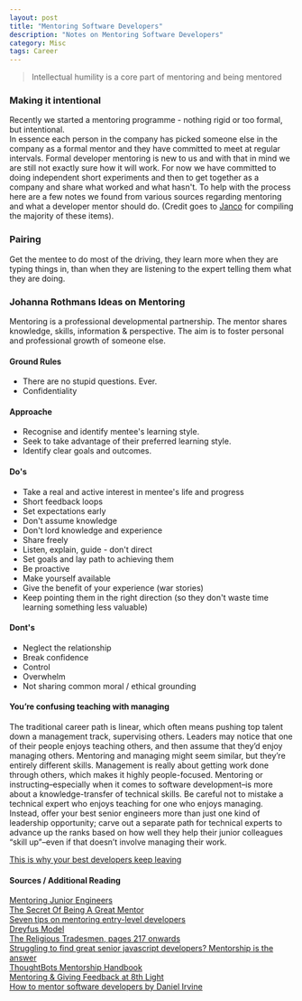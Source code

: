 ```yaml
---
layout: post
title: "Mentoring Software Developers"
description: "Notes on Mentoring Software Developers"
category: Misc
tags: Career
---
```


> Intellectual humility is a core part of mentoring and being mentored

### Making it intentional 

Recently we started a mentoring programme - nothing rigid or too formal, but intentional.  
In essence each person in the company has picked someone else in the company as a formal mentor and they have committed to meet at regular intervals. Formal developer mentoring is new to us and with that in mind we are still not exactly sure how it will work. For now we have committed to doing independent short experiments and then to get together as a company and share what worked and what hasn't.
To help with the process here are a few notes we found from various sources regarding mentoring and what a developer mentor should do. (Credit goes to [Janco](https://twitter.com/jancowol) for compiling the majority of these items).

### Pairing

Get the mentee to do most of the driving, they learn more when they are typing things in, than when they are listening to the expert telling them what they are doing.  

### Johanna Rothmans Ideas on Mentoring 

Mentoring is a professional developmental partnership. The mentor shares knowledge, skills, information & perspective. The aim is to foster personal and professional growth of someone else. 

#### Ground Rules 
* There are no stupid questions. Ever.
* Confidentiality

#### Approache   
* Recognise and identify mentee's learning style.
* Seek to take advantage of their preferred learning style.
* Identify clear goals and outcomes.

#### Do's   
* Take a real and active interest in mentee's life and progress
* Short feedback loops
* Set expectations early
* Don't assume knowledge
* Don't lord knowledge and experience
* Share freely
* Listen, explain, guide - don't direct
* Set goals and lay path to achieving them
* Be proactive
* Make yourself available
* Give the benefit of your experience (war stories)
* Keep pointing them in the right direction (so they don't waste time learning something less valuable)

#### Dont's 
* Neglect the relationship
* Break confidence
* Control
* Overwhelm
* Not sharing common moral / ethical grounding

#### You’re confusing teaching with managing

The traditional career path is linear, which often means pushing top talent down a management track, supervising others. Leaders may notice that one of their people enjoys teaching others, and then assume that they’d enjoy managing others.
Mentoring and managing might seem similar, but they’re entirely different skills. Management is really about getting work done through others, which makes it highly people-focused. Mentoring or instructing–especially when it comes to software development–is more about a knowledge-transfer of technical skills.
Be careful not to mistake a technical expert who enjoys teaching for one who enjoys managing. Instead, offer your best senior engineers more than just one kind of leadership opportunity; carve out a separate path for technical experts to advance up the ranks based on how well they help their junior colleagues “skill up”–even if that doesn’t involve managing their work.

[This is why your best developers keep leaving](https://www.fastcompany.com/40443084/this-is-why-your-best-developers-keep-quitting)  

#### Sources / Additional Reading ####
[Mentoring Junior Engineers](https://www.youtube.com/watch?v=qAMJASlrPjM)   
[The Secret Of Being A Great Mentor](http://www.skorks.com/2009/09/the-secret-of-being-a-great-mentor/)  
[Seven tips on mentoring entry-level developers](http://www.techrepublic.com/blog/software-engineer/seven-tips-on-mentoring-entry-level-developers/#)  
[Dreyfus Model](http://en.wikipedia.org/wiki/Dreyfus_model_of_skill_acquisition)  
[The Religious Tradesmen, pages 217 onwards](https://archive.org/details/religioustrades00steegoog)  
[Struggling to find great senior javascript developers? Mentorship is the answer](https://medium.com/javascript-scene/struggling-to-find-great-senior-javascript-developers-mentorship-is-the-answer-d352ea3574eb)  
[ThoughtBots Mentorship Handbook](https://github.com/thoughtbot/apprenticeship/blob/master/mentor-handbook.md)  
[Mentoring & Giving Feedback at 8th Light](https://8thlight.com/blog/mike-jansen/2013/01/13/mentoring-and-giving-feedback.html)  
[How to mentor software developers by Daniel Irvine](https://dev.to/d_ir/how-to-mentor-developers)  
